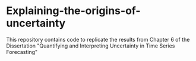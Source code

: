 # Explaining-the-origins-of-uncertainty

This repository contains code to replicate the results from Chapter 6 of the Dissertation "Quantifying and Interpreting
Uncertainty in Time Series Forecasting"
